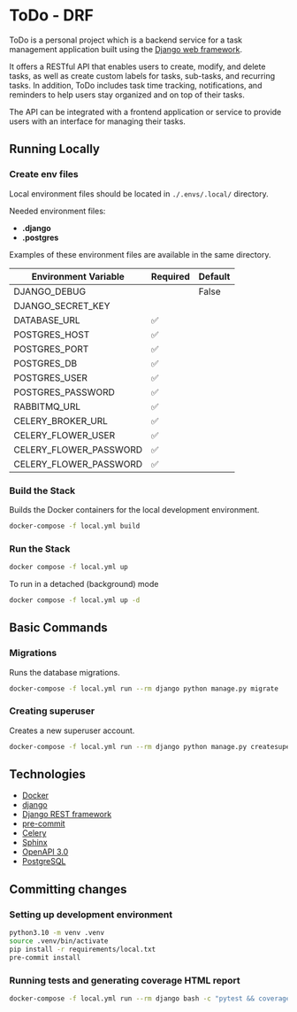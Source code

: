 # ToDo - DRF

ToDo is a personal project which is a backend service for a task management application built using the [Django web framework](https://www.djangoproject.com/).

It offers a RESTful API that enables users to create, modify, and delete tasks, as well as create custom labels for tasks, sub-tasks, and recurring tasks. In addition, ToDo includes task time tracking, notifications, and reminders to help users stay organized and on top of their tasks.

The API can be integrated with a frontend application or service to provide users with an interface for managing their tasks.

## Running Locally

### Create env files

Local environment files should be located in ``./.envs/.local/`` directory.

Needed environment files:

- **.django**
- **.postgres**

Examples of these environment files are available in the same directory.

| Environment Variable | Required | Default
|-----|------|------|
| DJANGO_DEBUG | | False
| DJANGO_SECRET_KEY | |
| DATABASE_URL | ✅ |
| POSTGRES_HOST | ✅ |
| POSTGRES_PORT | ✅ |
| POSTGRES_DB | ✅ |
| POSTGRES_USER | ✅ |
| POSTGRES_PASSWORD | ✅ |
| RABBITMQ_URL | ✅ |
| CELERY_BROKER_URL | ✅ |
| CELERY_FLOWER_USER | ✅ |
| CELERY_FLOWER_PASSWORD | ✅ |
| CELERY_FLOWER_PASSWORD | ✅ |

### Build the Stack

Builds the Docker containers for the local development environment.

```sh
docker-compose -f local.yml build
```

### Run the Stack

```sh
docker compose -f local.yml up
```

To run in a detached (background) mode

```sh
docker compose -f local.yml up -d
```

## Basic Commands

### Migrations

Runs the database migrations.

```sh
docker-compose -f local.yml run --rm django python manage.py migrate
```

### Creating superuser

Creates a new superuser account.

```sh
docker-compose -f local.yml run --rm django python manage.py createsuperuser
```

## Technologies

- [Docker](https://www.docker.com/)
- [django](https://www.djangoproject.com/)
- [Django REST framework](https://www.django-rest-framework.org/)
- [pre-commit](https://pre-commit.com/)
- [Celery](https://docs.celeryq.dev/en/stable/)
- [Sphinx](https://www.sphinx-doc.org/en/master/)
- [OpenAPI 3.0](https://spec.openapis.org/oas/v3.0.3/)
- [PostgreSQL](https://www.postgresql.org/)

## Committing changes

### Setting up development environment

```sh
python3.10 -m venv .venv
source .venv/bin/activate
pip install -r requirements/local.txt
pre-commit install
```

### Running tests and generating coverage HTML report

```sh
docker-compose -f local.yml run --rm django bash -c "pytest && coverage html"
```
